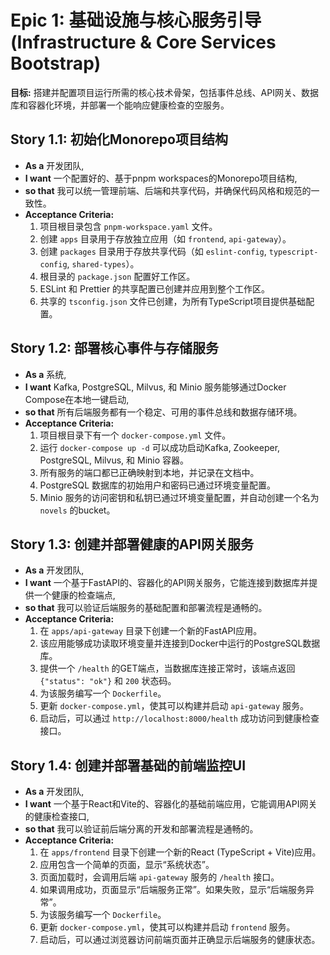 # Epic 1: 基础设施与核心服务引导 (Infrastructure & Core Services Bootstrap)

**目标:** 搭建并配置项目运行所需的核心技术骨架，包括事件总线、API网关、数据库和容器化环境，并部署一个能响应健康检查的空服务。

## Story 1.1: 初始化Monorepo项目结构

*   **As a** 开发团队,
*   **I want** 一个配置好的、基于pnpm workspaces的Monorepo项目结构,
*   **so that** 我可以统一管理前端、后端和共享代码，并确保代码风格和规范的一致性。
*   **Acceptance Criteria:**
    1.  项目根目录包含 `pnpm-workspace.yaml` 文件。
    2.  创建 `apps` 目录用于存放独立应用（如 `frontend`, `api-gateway`）。
    3.  创建 `packages` 目录用于存放共享代码（如 `eslint-config`, `typescript-config`, `shared-types`）。
    4.  根目录的 `package.json` 配置好工作区。
    5.  ESLint 和 Prettier 的共享配置已创建并应用到整个工作区。
    6.  共享的 `tsconfig.json` 文件已创建，为所有TypeScript项目提供基础配置。

## Story 1.2: 部署核心事件与存储服务

*   **As a** 系统,
*   **I want** Kafka, PostgreSQL, Milvus, 和 Minio 服务能够通过Docker Compose在本地一键启动,
*   **so that** 所有后端服务都有一个稳定、可用的事件总线和数据存储环境。
*   **Acceptance Criteria:**
    1.  项目根目录下有一个 `docker-compose.yml` 文件。
    2.  运行 `docker-compose up -d` 可以成功启动Kafka, Zookeeper, PostgreSQL, Milvus, 和 Minio 容器。
    3.  所有服务的端口都已正确映射到本地，并记录在文档中。
    4.  PostgreSQL 数据库的初始用户和密码已通过环境变量配置。
    5.  Minio 服务的访问密钥和私钥已通过环境变量配置，并自动创建一个名为 `novels` 的bucket。

## Story 1.3: 创建并部署健康的API网关服务

*   **As a** 开发团队,
*   **I want** 一个基于FastAPI的、容器化的API网关服务，它能连接到数据库并提供一个健康的检查端点,
*   **so that** 我可以验证后端服务的基础配置和部署流程是通畅的。
*   **Acceptance Criteria:**
    1.  在 `apps/api-gateway` 目录下创建一个新的FastAPI应用。
    2.  该应用能够成功读取环境变量并连接到Docker中运行的PostgreSQL数据库。
    3.  提供一个 `/health` 的GET端点，当数据库连接正常时，该端点返回 `{"status": "ok"}` 和 `200` 状态码。
    4.  为该服务编写一个 `Dockerfile`。
    5.  更新 `docker-compose.yml`，使其可以构建并启动 `api-gateway` 服务。
    6.  启动后，可以通过 `http://localhost:8000/health` 成功访问到健康检查接口。

## Story 1.4: 创建并部署基础的前端监控UI

*   **As a** 开发团队,
*   **I want** 一个基于React和Vite的、容器化的基础前端应用，它能调用API网关的健康检查接口,
*   **so that** 我可以验证前后端分离的开发和部署流程是通畅的。
*   **Acceptance Criteria:**
    1.  在 `apps/frontend` 目录下创建一个新的React (TypeScript + Vite)应用。
    2.  应用包含一个简单的页面，显示“系统状态”。
    3.  页面加载时，会调用后端 `api-gateway` 服务的 `/health` 接口。
    4.  如果调用成功，页面显示“后端服务正常”。如果失败，显示“后端服务异常”。
    5.  为该服务编写一个 `Dockerfile`。
    6.  更新 `docker-compose.yml`，使其可以构建并启动 `frontend` 服务。
    7.  启动后，可以通过浏览器访问前端页面并正确显示后端服务的健康状态。
